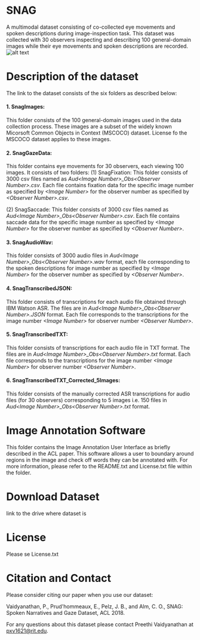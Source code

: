 # SNAG
A multimodal dataset consisting of co-collected eye movements and spoken descriptions during image-inspection task. This dataset was collected with 30 observers inspecting and describing 100 general-domain images while their eye movements and spoken descriptions are recorded. 
![alt text](https://github.com/mvrl-clasp/SNAG/blob/master/images/thesissnagrawdata.jpg "Logo Title Text 1")

# Description of the dataset
The link to the dataset consists of the six folders as described below:
#### 1. SnagImages: 
   This folder consists of the 100 general-domain images used in the data collection process. These images are a subset of the widely known Micorsoft Common Objects in Context (MSCOCO) dataset. License fo the MSCOCO dataset applies to these images.

#### 2. SnagGazeData:
   This folder contains eye movements for 30 observers, each viewing 100 images. It consists of two folders:
   (1) SnagFixation: This folder consists of 3000 csv files named as *Aud&lt;Image Number&gt;_Obs&lt;Observer Number&gt;.csv*. Each file contains fixation data for the specific image number as specified by *&lt;Image Number&gt;* for the observer number as specified by *&lt;Observer Number&gt;.csv*.
   
   (2) SnagSaccade: This folder consists of 3000 csv files named as *Aud&lt;Image Number&gt;_Obs&lt;Observer Number&gt;.csv*. Each file contains saccade data for the specific image number as specified by *&lt;Image Number&gt;* for the observer number as specified by        *&lt;Observer Number&gt;*.


#### 3. SnagAudioWav:
   This folder consists of 3000 audio files in *Aud&lt;Image Number&gt;_Obs&lt;Observer Number&gt;.wav* format, each file corresponding to the spoken descriptions for image number as specified by *&lt;Image Number&gt;* for the observer number as specified by        *&lt;Observer Number&gt;*.
   
#### 4. SnagTranscribedJSON:
   This folder consists of transcriptions for each audio file obtained through IBM Watson ASR. The files are in *Aud&lt;Image Number&gt;_Obs&lt;Observer Number&gt;.JSON* format. Each file corresponds to the transcriptions for the image number *&lt;Image Number&gt;* for observer number *&lt;Observer Number&gt;*. 
   
#### 5. SnagTranscribedTXT:
   This folder consists of transcriptions for each audio file in TXT format. The files are in *Aud&lt;Image Number&gt;_Obs&lt;Observer Number&gt;.txt* format. Each file corresponds to the transcriptions for the image number *&lt;Image Number&gt;* for observer number *&lt;Observer Number&gt;*.
  
#### 6. SnagTranscribedTXT_Corrected_5Images:
   This folder consists of the manually corrected ASR transcriptions for audio files (for 30 observers) corresponding to 5 images i.e. 150 files in *Aud&lt;Image Number&gt;_Obs&lt;Observer Number&gt;.txt* format. 

# Image Annotation Software
This folder contains the Image Annotation User Interface as briefly described in the ACL paper. This software allows a user to boundary around regions in the image and check off words they can be annotated with. For more information, please refer to the README.txt and License.txt file within the folder. 

# Download Dataset
link to the drive where dataset is

# License
Please se License.txt

# Citation and Contact
Please consider citing our paper when you use our dataset:

Vaidyanathan, P., Prud'hommeaux, E., Pelz, J. B., and Alm, C. O., SNAG: Spoken Narratives and Gaze Dataset, ACL 2018. 

For any questions about this dataset please contact Preethi Vaidyanathan at pxv1621@rit.edu.
